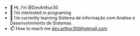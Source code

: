 - 👋 Hi, I’m @DevArthur30
- 👀 I’m interested in programing
- 🌱 I’m currently learning Sistema de informação com Analise e Desenvolvimento de Sistemas
- 📫 How to reach me dev.arthur30@hotmail.com

<!---
DevArthur30/DevArthur30 is a ✨ special ✨ repository because its `README.md` (this file) appears on your GitHub profile.
You can click the Preview link to take a look at your changes.
--->
